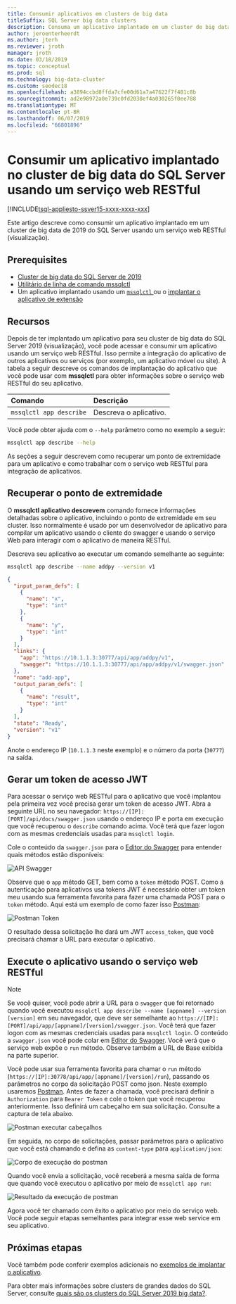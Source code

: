 ```yaml
---
title: Consumir aplicativos em clusters de big data
titleSuffix: SQL Server big data clusters
description: Consuma um aplicativo implantado em um cluster de big data de 2019 do SQL Server usando um serviço web RESTful (visualização).
author: jeroenterheerdt
ms.author: jterh
ms.reviewer: jroth
manager: jroth
ms.date: 03/18/2019
ms.topic: conceptual
ms.prod: sql
ms.technology: big-data-cluster
ms.custom: seodec18
ms.openlocfilehash: a3894ccbd8ffda7cfe00d61a7a47622f7f481c8b
ms.sourcegitcommit: ad2e98972a0e739c0fd2038ef4a030265f0ee788
ms.translationtype: MT
ms.contentlocale: pt-BR
ms.lasthandoff: 06/07/2019
ms.locfileid: "66801896"
---
```

# <a name="consume-an-app-deployed-on-sql-server-big-data-cluster-using-a-restful-web-service"></a>Consumir um aplicativo implantado no cluster de big data do SQL Server usando um serviço web RESTful

[!INCLUDE[tsql-appliesto-ssver15-xxxx-xxxx-xxx](../includes/tsql-appliesto-ssver15-xxxx-xxxx-xxx.md)]

Este artigo descreve como consumir um aplicativo implantado em um cluster de big data de 2019 do SQL Server usando um serviço web RESTful (visualização).

## <a name="prerequisites"></a>Prerequisites

- [Cluster de big data do SQL Server de 2019](deployment-guidance.md)
- [Utilitário de linha de comando mssqlctl](deploy-install-mssqlctl.md)
- Um aplicativo implantado usando um [ `mssqlctl` ](big-data-cluster-create-apps.md) ou o [implantar o aplicativo de extensão](app-deployment-extension.md)

## <a name="capabilities"></a>Recursos

Depois de ter implantado um aplicativo para seu cluster de big data do SQL Server 2019 (visualização), você pode acessar e consumir um aplicativo usando um serviço web RESTful. Isso permite a integração do aplicativo de outros aplicativos ou serviços (por exemplo, um aplicativo móvel ou site). A tabela a seguir descreve os comandos de implantação do aplicativo que você pode usar com **mssqlctl** para obter informações sobre o serviço web RESTful do seu aplicativo.

|Comando |Descrição |
|:---|:---|
|`mssqlctl app describe` | Descreva o aplicativo. |

Você pode obter ajuda com o `--help` parâmetro como no exemplo a seguir:

```bash
mssqlctl app describe --help
```

As seções a seguir descrevem como recuperar um ponto de extremidade para um aplicativo e como trabalhar com o serviço web RESTful para integração de aplicativos.

## <a name="retrieve-the-endpoint"></a>Recuperar o ponto de extremidade

O **mssqlctl aplicativo descrevem** comando fornece informações detalhadas sobre o aplicativo, incluindo o ponto de extremidade em seu cluster. Isso normalmente é usado por um desenvolvedor de aplicativo para compilar um aplicativo usando o cliente do swagger e usando o serviço Web para interagir com o aplicativo de maneira RESTful.

Descreva seu aplicativo ao executar um comando semelhante ao seguinte:

```bash
mssqlctl app describe --name addpy --version v1
```

```json
{
  "input_param_defs": [
    {
      "name": "x",
      "type": "int"
    },
    {
      "name": "y",
      "type": "int"
    }
  ],
  "links": {
    "app": "https://10.1.1.3:30777/api/app/addpy/v1",
    "swagger": "https://10.1.1.3:30777/api/app/addpy/v1/swagger.json"
  },
  "name": "add-app",
  "output_param_defs": [
    {
      "name": "result",
      "type": "int"
    }
  ],
  "state": "Ready",
  "version": "v1"
}
```

Anote o endereço IP (`10.1.1.3` neste exemplo) e o número da porta (`30777`) na saída.

## <a name="generate-a-jwt-access-token"></a>Gerar um token de acesso JWT

Para acessar o serviço web RESTful para o aplicativo que você implantou pela primeira vez você precisa gerar um token de acesso JWT. Abra a seguinte URL no seu navegador: `https://[IP]:[PORT]/api/docs/swagger.json` usando o endereço IP e porta em execução que você recuperou o `describe` comando acima. Você terá que fazer logon com as mesmas credenciais usadas para `mssqlctl login`.

Cole o conteúdo da `swagger.json` para o [Editor do Swagger](https://editor.swagger.io) para entender quais métodos estão disponíveis:

![API Swagger](media/big-data-cluster-consume-apps/api_swagger.png)

Observe que o `app` método GET, bem como a `token` método POST. Como a autenticação para aplicativos usa tokens JWT é necessário obter um token meu usando sua ferramenta favorita para fazer uma chamada POST para o `token` método. Aqui está um exemplo de como fazer isso [Postman](https://www.getpostman.com/):

![Postman Token](media/big-data-cluster-consume-apps/postman_token.png)

O resultado dessa solicitação lhe dará um JWT `access_token`, que você precisará chamar a URL para executar o aplicativo.

## <a name="execute-the-app-using-the-restful-web-service"></a>Execute o aplicativo usando o serviço web RESTful

> [!NOTE]
> Se você quiser, você pode abrir a URL para o `swagger` que foi retornado quando você executou `mssqlctl app describe --name [appname] --version [version]` em seu navegador, que deve ser semelhante ao `https://[IP]:[PORT]/api/app/[appname]/[version]/swagger.json`. Você terá que fazer logon com as mesmas credenciais usadas para `mssqlctl login`. O conteúdo a `swagger.json` você pode colar em [Editor do Swagger](https://editor.swagger.io). Você verá que o serviço web expõe o `run` método. Observe também a URL de Base exibida na parte superior.

Você pode usar sua ferramenta favorita para chamar o `run` método (`https://[IP]:30778/api/app/[appname]/[version]/run`), passando os parâmetros no corpo da solicitação POST como json. Neste exemplo usaremos [Postman](https://www.getpostman.com/). Antes de fazer a chamada, você precisará definir a `Authorization` para `Bearer Token` e cole o token que você recuperou anteriormente. Isso definirá um cabeçalho em sua solicitação. Consulte a captura de tela abaixo.

![Postman executar cabeçalhos](media/big-data-cluster-consume-apps/postman_run_1.png)

Em seguida, no corpo de solicitações, passar parâmetros para o aplicativo que você está chamando e defina as `content-type` para `application/json`:

![Corpo de execução do postman](media/big-data-cluster-consume-apps/postman_run_2.png)

Quando você envia a solicitação, você receberá a mesma saída de forma que quando você executou o aplicativo por meio de `mssqlctl app run`:

![Resultado da execução de postman](media/big-data-cluster-consume-apps/postman_result.png)

Agora você ter chamado com êxito o aplicativo por meio do serviço web. Você pode seguir etapas semelhantes para integrar esse web service em seu aplicativo.

## <a name="next-steps"></a>Próximas etapas

Você também pode conferir exemplos adicionais no [exemplos de implantar o aplicativo](https://aka.ms/sql-app-deploy).

Para obter mais informações sobre clusters de grandes dados do SQL Server, consulte [quais são os clusters do SQL Server 2019 big data?](big-data-cluster-overview.md).
